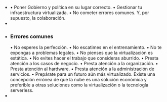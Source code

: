 - • Poner Gobierno y política en su lugar correcto.
  • Gestionar tu infraestructura virtualizada.
  • No cometer errores comunes.
  Y, por supuesto, la colaboración.
-
- ### Errores comunes
  • No esperes la perfección.
  • No escatimes en el entrenamiento.
  • No te expongas a problemas legales.
  • No pienses que la virtualización es estática.
  • No evites hacer el trabajo que consideras aburrido.
  • Presta atención a los casos de negocio.
  • Presta atención a la organización.
  • Presta atención al hardware.
  • Presta atención a la administración de servicios.
  • Prepárate para un futuro aún más virtualizado.
  Existe una concepción errónea de que la nube es una solución económica y
  preferible a otras soluciones como la virtualización o la tecnología serverless.
-